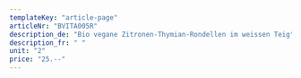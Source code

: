```yaml
---
templateKey: "article-page"
articleNr: "BVITA005R"
description_de: "Bio vegane Zitronen-Thymian-Rondellen im weissen Teig"
description_fr: " "
unit: "2"
price: "25.--"
---
```

